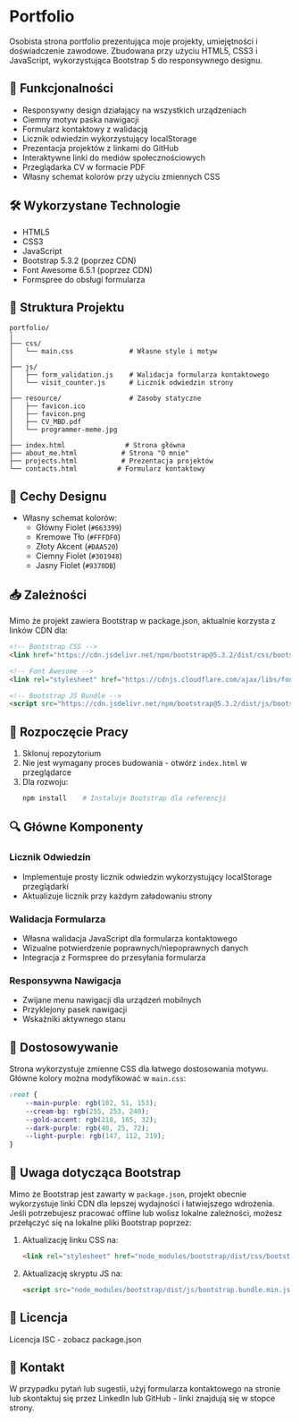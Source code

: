 # Portfolio

Osobista strona portfolio prezentująca moje projekty, umiejętności i doświadczenie zawodowe. Zbudowana przy użyciu HTML5, CSS3 i JavaScript, wykorzystująca Bootstrap 5 do responsywnego designu.

## 🚀 Funkcjonalności

- Responsywny design działający na wszystkich urządzeniach
- Ciemny motyw paska nawigacji
- Formularz kontaktowy z walidacją
- Licznik odwiedzin wykorzystujący localStorage
- Prezentacja projektów z linkami do GitHub
- Interaktywne linki do mediów społecznościowych
- Przeglądarka CV w formacie PDF
- Własny schemat kolorów przy użyciu zmiennych CSS

## 🛠️ Wykorzystane Technologie

- HTML5
- CSS3
- JavaScript
- Bootstrap 5.3.2 (poprzez CDN)
- Font Awesome 6.5.1 (poprzez CDN)
- Formspree do obsługi formularza

## 📁 Struktura Projektu

```
portfolio/
│
├── css/
│   └── main.css              # Własne style i motyw
│
├── js/
│   ├── form_validation.js    # Walidacja formularza kontaktowego
│   └── visit_counter.js      # Licznik odwiedzin strony
│
├── resource/                 # Zasoby statyczne
│   ├── favicon.ico
│   ├── favicon.png
│   ├── CV_MBD.pdf
│   └── programmer-meme.jpg
│
├── index.html               # Strona główna
├── about_me.html           # Strona "O mnie"
├── projects.html           # Prezentacja projektów
└── contacts.html          # Formularz kontaktowy
```

## 💫 Cechy Designu

- Własny schemat kolorów:
  - Główny Fiolet (`#663399`)
  - Kremowe Tło (`#FFFDF0`)
  - Złoty Akcent (`#DAA520`)
  - Ciemny Fiolet (`#301948`)
  - Jasny Fiolet (`#9370DB`)

## 📥 Zależności

Mimo że projekt zawiera Bootstrap w package.json, aktualnie korzysta z linków CDN dla:

```html
<!-- Bootstrap CSS -->
<link href="https://cdn.jsdelivr.net/npm/bootstrap@5.3.2/dist/css/bootstrap.min.css" rel="stylesheet">

<!-- Font Awesome -->
<link rel="stylesheet" href="https://cdnjs.cloudflare.com/ajax/libs/font-awesome/6.5.1/css/all.min.css">

<!-- Bootstrap JS Bundle -->
<script src="https://cdn.jsdelivr.net/npm/bootstrap@5.3.2/dist/js/bootstrap.bundle.min.js"></script>
```

## 🚦 Rozpoczęcie Pracy

1. Sklonuj repozytorium
2. Nie jest wymagany proces budowania - otwórz `index.html` w przeglądarce
3. Dla rozwoju:
   ```bash
   npm install    # Instaluje Bootstrap dla referencji
   ```

## 🔍 Główne Komponenty

### Licznik Odwiedzin
- Implementuje prosty licznik odwiedzin wykorzystujący localStorage przeglądarki
- Aktualizuje licznik przy każdym załadowaniu strony

### Walidacja Formularza
- Własna walidacja JavaScript dla formularza kontaktowego
- Wizualne potwierdzenie poprawnych/niepoprawnych danych
- Integracja z Formspree do przesyłania formularza

### Responsywna Nawigacja
- Zwijane menu nawigacji dla urządzeń mobilnych
- Przyklejony pasek nawigacji
- Wskaźniki aktywnego stanu

## 🎨 Dostosowywanie

Strona wykorzystuje zmienne CSS dla łatwego dostosowania motywu. Główne kolory można modyfikować w `main.css`:

```css
:root {
    --main-purple: rgb(102, 51, 153);
    --cream-bg: rgb(255, 253, 240);
    --gold-accent: rgb(218, 165, 32);
    --dark-purple: rgb(48, 25, 72);
    --light-purple: rgb(147, 112, 219);
}
```

## 📝 Uwaga dotycząca Bootstrap

Mimo że Bootstrap jest zawarty w `package.json`, projekt obecnie wykorzystuje linki CDN dla lepszej wydajności i łatwiejszego wdrożenia. Jeśli potrzebujesz pracować offline lub wolisz lokalne zależności, możesz przełączyć się na lokalne pliki Bootstrap poprzez:

1. Aktualizację linku CSS na:
   ```html
   <link rel="stylesheet" href="node_modules/bootstrap/dist/css/bootstrap.min.css">
   ```
2. Aktualizację skryptu JS na:
   ```html
   <script src="node_modules/bootstrap/dist/js/bootstrap.bundle.min.js"></script>
   ```

## 📄 Licencja

Licencja ISC - zobacz package.json

## 🤝 Kontakt

W przypadku pytań lub sugestii, użyj formularza kontaktowego na stronie lub skontaktuj się przez LinkedIn lub GitHub - linki znajdują się w stopce strony.